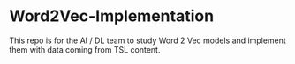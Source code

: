 # Word2Vec-Implementation
This repo is for the AI / DL team to study Word 2 Vec models and implement them with data coming from TSL content.
